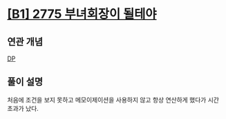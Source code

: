 # [[B1] 2775 부녀회장이 될테야](https://www.acmicpc.net/problem/2775)

## 연관 개념

[DP](https://github.com/amazingchawon/TIL/blob/master/Algorithm/DP.md)

## 풀이 설명

처음에 조건을 보지 못하고 메모이제이션을 사용하지 않고 항상 연산하게 했다가 시간 초과가 났다.
